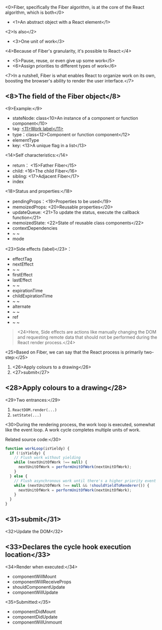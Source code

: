 <0>Fiber, specifically the Fiber algorithm, is at the core of the React algorithm, which is both</0>
* <1>An abstract object with a React element</1>   

<2>Is also</2>

* <3>One unit of work</3>   

<4>Because of Fiber's granularity, it's possible to React:</4>
* <5>Pause, reuse, or even give up some work</5>
* <6>Assign priorities to different types of work</6>

<7>In a nutshell, Fiber is what enables React to organize work on its own, boosting the browser's ability to render the user interface.</7>


## <8>The field of the Fiber object</8>
<9>Example:</9>
* stateNode: class<10>An instance of a component or function component</10>
* tag: [<11>Work label</11>](https://github.com/facebook/react/blob/master/packages/shared/ReactWorkTags.js)
* type：class<12>Component or function component</12>
* elementType
* key: <13>A unique flag in a list</13>


<14>Self characteristics:</14>
* return： <15>Father Fiber</15>
* child: <16>The child Fiber</16>
* sibling: <17>Adjacent Fiber</17>
* index


<18>Status and properties:</18>
* pendingProps：<19>Properties to be used</19> 
* memoizedProps: <20>Reusable properties</20>
* updateQueue: <21>To update the status, execute the callback function</21>
* memoizedState: <22>State of reusable class components</22>
* contextDependencies
* ~ ~
* mode

<23>Side effects (label)</23>：
* effectTag
* nextEffect
* ~ ~
* firstEffect
* lastEffect
* ~ ~
* expirationTime
* childExpirationTime
* ~ ~
* alternate
* ~ ~
* ref
* ~ ~

> <24>Here, Side effects are actions like manually changing the DOM and requesting remote data that should not be performed during the React render process.</24>



<25>Based on Fiber, we can say that the React process is primarily two-step:</25>
1. <26>Apply colours to a drawing</26>
2. <27>submit</27>

## <28>Apply colours to a drawing</28>
<29>Two entrances:</29>
1. `ReactDOM.render(...)`
2. `setState(...)`

<30>During the rendering process, the work loop is executed, somewhat like the event loop. A work cycle completes multiple units of work.

Related source code:</30>
```js
function workLoop(isYieldy) {
  if (!isYieldy) {
    // Flush work without yielding
    while (nextUnitOfWork !== null) {
      nextUnitOfWork = performUnitOfWork(nextUnitOfWork);
    }
  } else {
    // Flush asynchronous work until there's a higher priority event
    while (nextUnitOfWork !== null && !shouldYieldToRenderer()) {
      nextUnitOfWork = performUnitOfWork(nextUnitOfWork);
    }
  }
}
```

## <31>submit</31>
<32>Update the DOM</32>



## <33>Declares the cycle hook execution location</33>
<34>Render when executed:</34>
* componentWillMount
* componentWillReceiveProps
* shouldComponentUpdate
* componentWillUpdate

<35>Submitted:</35>
* componentDidMount
* componentDidUpdate
* componentWillUnmount